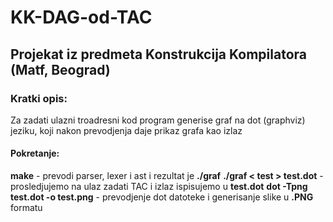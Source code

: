 # KK-DAG-od-TAC
## Projekat iz predmeta Konstrukcija Kompilatora (Matf, Beograd)


### Kratki opis:
Za zadati ulazni troadresni kod program generise graf na dot (graphviz) jeziku, koji nakon prevodjenja daje prikaz grafa kao izlaz

#### Pokretanje:
**make** - prevodi parser, lexer i ast i rezultat je **./graf**
**./graf < test > test.dot** - prosledjujemo na ulaz zadati TAC i izlaz ispisujemo u **test.dot**
**dot -Tpng test.dot -o test.png** - prevodjenje dot datoteke i generisanje slike u **.PNG** formatu
